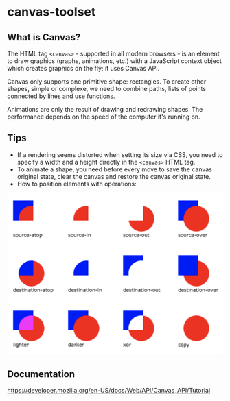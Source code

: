 # canvas-toolset

## What is Canvas?

The HTML tag ```<canvas>``` - supported in all modern browsers - is an element to draw graphics (graphs, animations, etc.) with a JavaScript context object which creates graphics on the fly; it uses Canvas API.

Canvas only supports one primitive shape: rectangles. To create other shapes, simple or complexe, we need to combine paths, lists of points connected by lines and use functions.

Animations are only the result of drawing and redrawing shapes. The performance depends on the speed of the computer it's running on.

## Tips

- If a rendering seems distorted when setting its size via CSS, you need to specify a width and a height directly in the ```<canvas>``` HTML tag.
- To animate a shape, you need before every move to save the canvas original state, clear the canvas and restore the canvas original state.
- How to position elements with operations:

![alt text](Operations.png)


## Documentation

https://developer.mozilla.org/en-US/docs/Web/API/Canvas_API/Tutorial 
